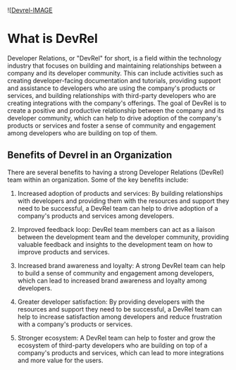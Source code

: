 ![[Devrel-IMAGE](https://file%2B.vscode-resource.vscode-cdn.net/home/izzycious/Desktop/DevRel-Community-Strategy/devre-coml.jpeg?version%3D1674760348703)

# What is DevRel

Developer Relations, or "DevRel" for short, is a field within the technology industry that focuses on building and maintaining relationships between a company and its developer community. This can include activities such as creating developer-facing documentation and tutorials, providing support and assistance to developers who are using the company's products or services, and building relationships with third-party developers who are creating integrations with the company's offerings. The goal of DevRel is to create a positive and productive relationship between the company and its developer community, which can help to drive adoption of the company's products or services and foster a sense of community and engagement among developers who are building on top of them.

## Benefits of Devrel in an Organization

There are several benefits to having a strong Developer Relations (DevRel) team within an organization. Some of the key benefits include:

1. Increased adoption of products and services: By building relationships with developers and providing them with the resources and support they need to be successful, a DevRel team can help to drive adoption of a company's products and services among developers.

2. Improved feedback loop: DevRel team members can act as a liaison between the development team and the developer community, providing valuable feedback and insights to the development team on how to improve products and services.

3. Increased brand awareness and loyalty: A strong DevRel team can help to build a sense of community and engagement among developers, which can lead to increased brand awareness and loyalty among developers.

4. Greater developer satisfaction: By providing developers with the resources and support they need to be successful, a DevRel team can help to increase satisfaction among developers and reduce frustration with a company's products or services.

5. Stronger ecosystem: A DevRel team can help to foster and grow the ecosystem of third-party developers who are building on top of a company's products and services, which can lead to more integrations and more value for the users.
